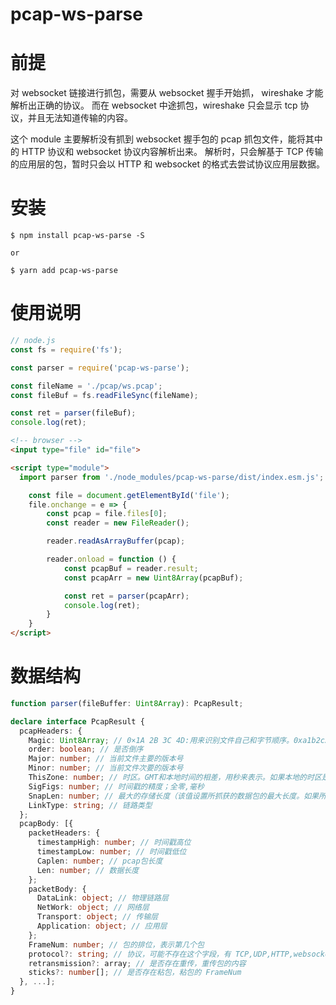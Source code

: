 # pcap-ws-parse

# 前提

对 websocket 链接进行抓包，需要从 websocket 握手开始抓， wireshake 才能解析出正确的协议。
而在 websocket 中途抓包，wireshake 只会显示 tcp 协议，并且无法知道传输的内容。

这个 module 主要解析没有抓到 websocket 握手包的 pcap 抓包文件，能将其中的 HTTP 协议和 websocket 协议内容解析出来。
解析时，只会解基于 TCP 传输的应用层的包，暂时只会以 HTTP 和 websocket 的格式去尝试协议应用层数据。

# 安装

```
$ npm install pcap-ws-parse -S

or

$ yarn add pcap-ws-parse
```

# 使用说明

``` js
// node.js
const fs = require('fs');

const parser = require('pcap-ws-parse');

const fileName = './pcap/ws.pcap';
const fileBuf = fs.readFileSync(fileName);

const ret = parser(fileBuf);
console.log(ret);
```

``` html
<!-- browser -->
<input type="file" id="file">

<script type="module">
  import parser from './node_modules/pcap-ws-parse/dist/index.esm.js';

	const file = document.getElementById('file');
	file.onchange = e => {
		const pcap = file.files[0];
		const reader = new FileReader();

		reader.readAsArrayBuffer(pcap);

		reader.onload = function () {
			const pcapBuf = reader.result;
			const pcapArr = new Uint8Array(pcapBuf);

			const ret = parser(pcapArr);
			console.log(ret);
		}
	}
</script>
```

# 数据结构

``` typescript
function parser(fileBuffer: Uint8Array): PcapResult;

declare interface PcapResult {
  pcapHeaders: {
    Magic: Uint8Array; // 0×1A 2B 3C 4D:用来识别文件自己和字节顺序。0xa1b2c3d4用来表示按照原来的顺序读取，0xd4c3b2a1表示下面的字节都要交换顺序读取
    order: boolean; // 是否倒序
    Major: number; // 当前文件主要的版本号
    Minor: number; // 当前文件次要的版本号
    ThisZone: number; // 时区。GMT和本地时间的相差，用秒来表示。如果本地的时区是GMT，那么这个值就设置为0.这个值一般也设置为0 SigFigs：4B时间戳的精度；全零
    SigFigs: number; // 时间戳的精度；全零,毫秒
    SnapLen: number; // 最大的存储长度（该值设置所抓获的数据包的最大长度。如果所有数据包都要抓获，将该值设置为65535； 例如：想获取数据包的前64字节，可将该值设置为64）
    LinkType: string; // 链路类型
  };
  pcapBody: [{
    packetHeaders: {
      timestampHigh: number; // 时间戳高位
      timestampLow: number; // 时间戳低位
      Caplen: number; // pcap包长度
      Len: number; // 数据长度
    };
    packetBody: {
      DataLink: object; // 物理链路层
      NetWork: object; // 网络层
      Transport: object; // 传输层
      Application: object; // 应用层
    };
    FrameNum: number; // 包的排位，表示第几个包
    protocol?: string; // 协议，可能不存在这个字段，有 TCP,UDP,HTTP,websocket
    retransmission?: array; // 是否存在重传，重传包的内容
    sticks?: number[]; // 是否存在粘包，粘包的 FrameNum
  }, ...];
}
```

